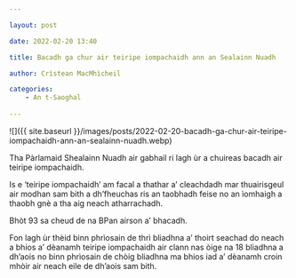 ```yaml
---

layout: post

date: 2022-02-20 13:40

title: Bacadh ga chur air teiripe iompachaidh ann an Sealainn Nuadh

author: Crìstean MacMhìcheil

categories:
    - An t-Saoghal
    
---
```


![]({{ site.baseurl }}/images/posts/2022-02-20-bacadh-ga-chur-air-teiripe-iompachaidh-ann-an-sealainn-nuadh.webp)

Tha Pàrlamaid Shealainn Nuadh air gabhail ri lagh ùr a chuireas bacadh air teiripe iompachaidh.

Is e ‘teiripe iompachaidh’ am facal a thathar a’ cleachdadh mar thuairisgeul air modhan sam bith a dh’fheuchas ris an taobhadh feise no an ìomhaigh a thaobh gnè a tha aig neach atharrachadh.

Bhòt 93 sa cheud de na BPan airson a’ bhacadh.

Fon lagh ùr thèid binn phrìosain de thrì bliadhna a’ thoirt seachad do neach a bhios a’ dèanamh teiripe iompachaidh air clann nas òige na 18 bliadhna a dh’aois no binn phrìosain de chòig bliadhna ma bhios iad a’ dèanamh croin mhòir air neach eile de dh’aois sam bith.
